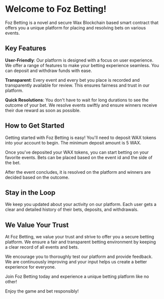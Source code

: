 # Welcome to Foz Betting!

Foz Betting is a novel and secure Wax Blockchain based smart contract that offers you a unique platform for placing and resolving bets on various events.

## Key Features

**User-Friendly**: Our platform is designed with a focus on user experience. We offer a range of features to make your betting experience seamless. You can deposit and withdraw funds with ease. 

**Transparent**: Every event and every bet you place is recorded and transparently available for review. This ensures fairness and trust in our platform.

**Quick Resolutions**: You don't have to wait for long durations to see the outcome of your bet. We resolve events swiftly and ensure winners receive their due reward as soon as possible.

## How to Get Started

Getting started with Foz Betting is easy! You'll need to deposit WAX tokens into your account to begin. The minimum deposit amount is 5 WAX.

Once you've deposited your WAX tokens, you can start betting on your favorite events. Bets can be placed based on the event id and the side of the bet. 

After the event concludes, it is resolved on the platform and winners are decided based on the outcome.

## Stay in the Loop

We keep you updated about your activity on our platform. Each user gets a clear and detailed history of their bets, deposits, and withdrawals. 

## We Value Your Trust

At Foz Betting, we value your trust and strive to offer you a secure betting platform. We ensure a fair and transparent betting environment by keeping a clear record of all events and bets.

We encourage you to thoroughly test our platform and provide feedback. We are continuously improving and your input helps us create a better experience for everyone.

Join Foz Betting today and experience a unique betting platform like no other!


Enjoy the game and bet responsibly!
